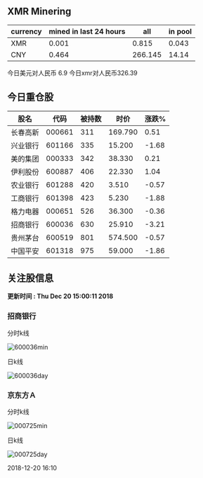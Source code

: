 ## XMR Minering

|currency|mined in last 24 hours|all|in pool|
|---|---|---|---|
|XMR|0.001|0.815|0.043|
|CNY|0.464|266.145|14.14|

今日美元对人民币 6.9	今日xmr对人民币326.39


## 今日重仓股 

|股名|代码|被持数|时价|涨跌%|
|---|---|---|---|---|
|长春高新|000661|311|169.790|0.51|
|兴业银行|601166|335|15.200|-1.68|
|美的集团|000333|342|38.330|0.21|
|伊利股份|600887|406|22.330|1.04|
|农业银行|601288|420|3.510|-0.57|
|工商银行|601398|423|5.230|-1.88|
|格力电器|000651|526|36.300|-0.36|
|招商银行|600036|630|25.910|-3.21|
|贵州茅台|600519|801|574.500|-0.57|
|中国平安|601318|975|59.000|-1.86|

## 关注股信息
**更新时间 : Thu Dec 20 15:00:11 2018**
### 招商银行 
分时k线

![600036min](http://image.sinajs.cn/newchart/min/n/sh600036.gif)

日k线

![600036day](http://image.sinajs.cn/newchart/daily/n/sh600036.gif)

### 京东方Ａ 
分时k线

![000725min](http://image.sinajs.cn/newchart/min/n/sz000725.gif)

日k线

![000725day](http://image.sinajs.cn/newchart/daily/n/sz000725.gif)

2018-12-20 16:10